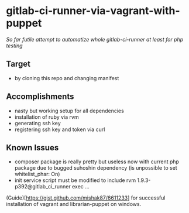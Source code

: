 gitlab-ci-runner-via-vagrant-with-puppet
========================================

*So far futile attempt to automatize whole gitlab-ci-runner at least for php testing*

Target
------
- by cloning this repo and changing manifest

Accomplishments
---------------
- nasty but working setup for all dependencies
- installation of ruby via rvm
- generating ssh key
- registering ssh key and token via curl

Known Issues
------------
- composer package is really pretty but useless now with current php package due to bugged suhoshin dependency (is unpossible to set whitelist_phar: On)
- init service script must be modified to include rvm 1.9.3-p392@gitlab_ci_runner exec ...

(Guide)[https://gist.github.com/mishak87/6611233] for successful installation of vagrant and librarian-puppet on windows.
